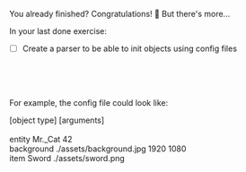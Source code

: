You already finished? Congratulations! 🎉 But there's more...

In your last done exercise:
- [ ] Create a parser to be able to init objects using config files

<br>
<br>
<br>

For example, the config file could look like:

[object type] [arguments] \
\
entity Mr._Cat 42 \
background ./assets/background.jpg 1920 1080 \
item Sword ./assets/sword.png
